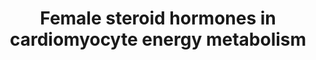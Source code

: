 ---
annotations:
- id: PW:0000002
  parent: classic metabolic pathway
  type: Pathway Ontology
  value: classic metabolic pathway
- id: CL:0000746
  parent: native cell
  type: Cell Type Ontology
  value: cardiac muscle cell
authors:
- Mehaa
- Natalie.v
- Lianatyrrell
- Egonw
- Andra
- AlexanderPico
- Eweitz
citedin: ''
communities:
- Mitochondrion
description: This pathway depicts the effect of estrogen and progesterone on energy
  metabolism in cardiomyocytes.
last-edited: 2025-07-25
ndex: null
organisms:
- Homo sapiens
redirect_from:
- /index.php/Pathway:WP5318
- /instance/WP5318
- /instance/WP5318_r140089
revision: r140089
schema-jsonld:
- '@context': https://schema.org/
  '@id': https://wikipathways.github.io/pathways/WP5318.html
  '@type': Dataset
  creator:
    '@type': Organization
    name: WikiPathways
  description: This pathway depicts the effect of estrogen and progesterone on energy
    metabolism in cardiomyocytes.
  keywords:
  - 11-deoxycortisol
  - 17OH-progesterone
  - 21-hydrolase
  - 'ATP citrate synthase '
  - Apob-lipoprotein
  - Ca²⁺
  - Cyclic GMP
  - ERRa
  - ERa
  - ERb
  - Elk-1
  - Estrogen
  - FoxO1
  - GATA4
  - GLUT1
  - GLUT4
  - HADHB
  - Inhibition of TNF-a
  - LKB1
  - MCAD
  - MEF2
  - MTP
  - MYH6
  - NOS3
  - PGC-1α
  - PGR
  - PKB
  - PPARα
  - Progesterone
  - ROS
  - RyR2
  - SOD2
  - Superoxide radical
  - Tamoxifen
  - Troponin
  - acadm
  - cAMP
  - cTNL
  - eNOS
  - ppara
  license: CC0
  name: Female steroid hormones in cardiomyocyte energy metabolism
seo: CreativeWork
title: Female steroid hormones in cardiomyocyte energy metabolism
wpid: WP5318
---